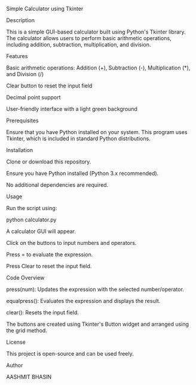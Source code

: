 Simple Calculator using Tkinter

Description

This is a simple GUI-based calculator built using Python's Tkinter library. The calculator allows users to perform basic arithmetic operations, including addition, subtraction, multiplication, and division.

Features

Basic arithmetic operations: Addition (+), Subtraction (-), Multiplication (*), and Division (/)

Clear button to reset the input field

Decimal point support

User-friendly interface with a light green background

Prerequisites

Ensure that you have Python installed on your system. This program uses Tkinter, which is included in standard Python distributions.

Installation

Clone or download this repository.

Ensure you have Python installed (Python 3.x recommended).

No additional dependencies are required.

Usage

Run the script using:

python calculator.py

A calculator GUI will appear.

Click on the buttons to input numbers and operators.

Press = to evaluate the expression.

Press Clear to reset the input field.

Code Overview

press(num): Updates the expression with the selected number/operator.

equalpress(): Evaluates the expression and displays the result.

clear(): Resets the input field.

The buttons are created using Tkinter's Button widget and arranged using the grid method.

License

This project is open-source and can be used freely.

Author

AASHMIT BHASIN
